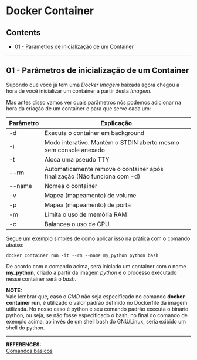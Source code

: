 # Docker Container

## Contents

 - [01 - Parâmetros de inicialização de um Container](#01)

---

<div id="01"></div>

## 01 - Parâmetros de inicialização de um Container

Supondo que você já tem uma *Docker Imagem* baixada agora chegou a hora de você inicializar um container a partir desta *Imagem*.

Mas antes disso vamos ver quais parâmetros nós podemos adicionar na hora da criação de um container e para que serve cada um:

| Parâmetro |                          Explicação                                       |
|-----------|---------------------------------------------------------------------------|
|    -d     | Executa o container em background                                         |
|    -i     | Modo interativo. Mantém o STDIN aberto mesmo sem console anexado          |
|    -t     | Aloca uma pseudo TTY                                                      |
|   --rm    | Automaticamente remove o container após finalização (Não funciona com -d) |
|   --name  | Nomea o container                                                         |
|    -v     |	Mapea (mapeamento) de volume                                              |
|    -p     | Mapea (mapeamento) de porta                                               |
|    -m     | Limita o uso de memória RAM                                               |
|    -c     | Balancea o uso de CPU                                                     |


Segue um exemplo simples de como aplicar isso na prática com o comando abaixo:

```
docker container run -it --rm --name my_python python bash
```

De acordo com o comando acima, será iniciado um container com o nome **my_python**, criado a partir da imagem *python* e o processo executado nesse container será o *bash*.

**NOTE:**  
Vale lembrar que, caso o *CMD* não seja especificado no comando **docker container run**, é utilizado o valor padrão definido no Dockerfile da imagem utilizada. No nosso caso é python e seu comando padrão executa o binário python, ou seja, se não fosse especificado o bash, no final do comando de exemplo acima, ao invés de um shell bash do GNU/Linux, seria exibido um shell do python.

---

**REFERENCES:**  
[Comandos básicos](https://stack.desenvolvedor.expert/appendix/docker/comandos.html)

